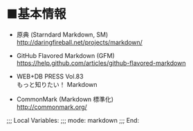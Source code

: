 ■基本情報
==========
* 原典 (Starndard Markdown, SM)  
  http://daringfireball.net/projects/markdown/

* GitHub Flavored Markdown (GFM)  
  https://help.github.com/articles/github-flavored-markdown

* WEB+DB PRESS Vol.83  
  もっと知りたい！ Markdown

* CommonMark (Markdown 標準化)  
  http://commonmark.org/


;;; Local Variables:
;;; mode: markdown
;;; End:

